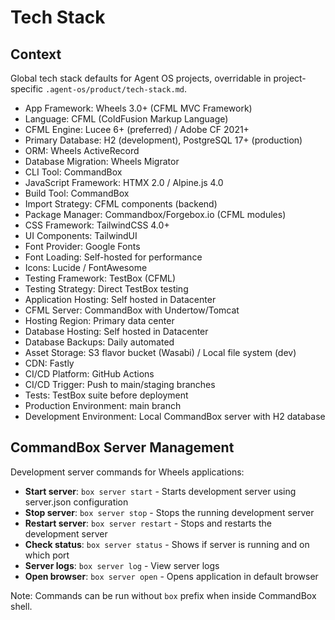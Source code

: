 # Tech Stack

## Context

Global tech stack defaults for Agent OS projects, overridable in project-specific `.agent-os/product/tech-stack.md`.

- App Framework: Wheels 3.0+ (CFML MVC Framework)
- Language: CFML (ColdFusion Markup Language)
- CFML Engine: Lucee 6+ (preferred) / Adobe CF 2021+
- Primary Database: H2 (development), PostgreSQL 17+ (production)
- ORM: Wheels ActiveRecord
- Database Migration: Wheels Migrator
- CLI Tool: CommandBox
- JavaScript Framework: HTMX 2.0 / Alpine.js 4.0
- Build Tool: CommandBox 
- Import Strategy: CFML components (backend)
- Package Manager: Commandbox/Forgebox.io (CFML modules)
- CSS Framework: TailwindCSS 4.0+
- UI Components: TailwindUI
- Font Provider: Google Fonts
- Font Loading: Self-hosted for performance
- Icons: Lucide / FontAwesome
- Testing Framework: TestBox (CFML)
- Testing Strategy: Direct TestBox testing
- Application Hosting: Self hosted in Datacenter
- CFML Server: CommandBox with Undertow/Tomcat
- Hosting Region: Primary data center
- Database Hosting: Self hosted in Datacenter
- Database Backups: Daily automated
- Asset Storage: S3 flavor bucket (Wasabi) / Local file system (dev)
- CDN: Fastly
- CI/CD Platform: GitHub Actions
- CI/CD Trigger: Push to main/staging branches
- Tests: TestBox suite before deployment
- Production Environment: main branch
- Development Environment: Local CommandBox server with H2 database

## CommandBox Server Management

Development server commands for Wheels applications:
- **Start server**: `box server start` - Starts development server using server.json configuration
- **Stop server**: `box server stop` - Stops the running development server
- **Restart server**: `box server restart` - Stops and restarts the development server
- **Check status**: `box server status` - Shows if server is running and on which port
- **Server logs**: `box server log` - View server logs
- **Open browser**: `box server open` - Opens application in default browser

Note: Commands can be run without `box` prefix when inside CommandBox shell.

